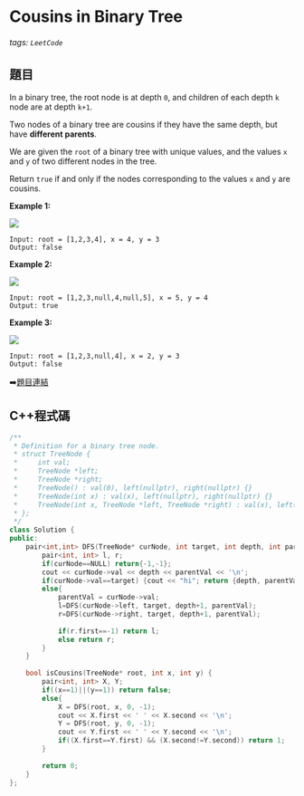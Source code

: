 # Cousins in Binary Tree

###### tags: `LeetCode`

## 題目
In a binary tree, the root node is at depth `0`, and children of each depth `k` node are at depth `k+1`.

Two nodes of a binary tree are cousins if they have the same depth, but have **different parents**.

We are given the `root` of a binary tree with unique values, and the values `x` and `y` of two different nodes in the tree.

Return `true` if and only if the nodes corresponding to the values `x` and `y` are cousins.

**Example 1:**

![](https://assets.leetcode.com/uploads/2019/02/12/q1248-01.png)


    Input: root = [1,2,3,4], x = 4, y = 3
    Output: false

**Example 2:**

![](https://assets.leetcode.com/uploads/2019/02/12/q1248-02.png)


    Input: root = [1,2,3,null,4,null,5], x = 5, y = 4
    Output: true
    
**Example 3:**

![](https://assets.leetcode.com/uploads/2019/02/13/q1248-03.png)


    Input: root = [1,2,3,null,4], x = 2, y = 3
    Output: false

:arrow_right:[題目連結](https://leetcode.com/explore/challenge/card/may-leetcoding-challenge/534/week-1-may-1st-may-7th/3322/)


## C++程式碼
```C++
/**
 * Definition for a binary tree node.
 * struct TreeNode {
 *     int val;
 *     TreeNode *left;
 *     TreeNode *right;
 *     TreeNode() : val(0), left(nullptr), right(nullptr) {}
 *     TreeNode(int x) : val(x), left(nullptr), right(nullptr) {}
 *     TreeNode(int x, TreeNode *left, TreeNode *right) : val(x), left(left), right(right) {}
 * };
 */
class Solution {
public:
    pair<int,int> DFS(TreeNode* curNode, int target, int depth, int parentVal){
        pair<int, int> l, r;
        if(curNode==NULL) return{-1,-1};
        cout << curNode->val << depth << parentVal << '\n';
        if(curNode->val==target) {cout << "hi"; return {depth, parentVal};}
        else{
            parentVal = curNode->val;
            l=DFS(curNode->left, target, depth+1, parentVal);
            r=DFS(curNode->right, target, depth+1, parentVal);
            
            if(r.first==-1) return l;
            else return r;
        }
    }
    
    bool isCousins(TreeNode* root, int x, int y) {
        pair<int, int> X, Y;
        if((x==1)||(y==1)) return false;
        else{
            X = DFS(root, x, 0, -1);
            cout << X.first << ' ' << X.second << '\n';
            Y = DFS(root, y, 0, -1);
            cout << Y.first << ' ' << Y.second << '\n';
            if((X.first==Y.first) && (X.second!=Y.second)) return 1;
        }
        
        return 0;
    }
};
